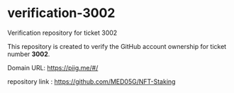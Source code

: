 # verification-3002
Verification repository for ticket 3002

This repository is created to verify the GitHub account ownership for ticket number **3002**.

Domain URL: https://piig.me/#/

repository link : https://github.com/MED05G/NFT-Staking

